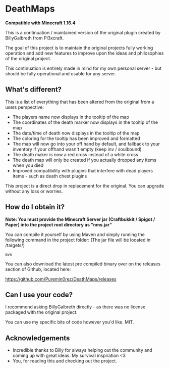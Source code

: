 # DeathMaps

**Compatible with Minecraft 1.16.4**

This is a continuation / maintained version of the original plugin created by BillyGalbreth from Pl3xcraft.

The goal of this project is to maintain the original projects fully working operation and add new features to improve upon the ideas
and philosophies of the original project.

This continuation is entirely made in mind for my own personal server - but should be fully operational and usable for any server.

## What's different?

This is a list of everything that has been altered from the original from a users perspective:
* The players name now displays in the tooltip of the map
* The coordinates of the death marker now displays in the tooltip of the map
* The date/time of death now displays in the tooltip of the map
* The coloring for the tooltip has been improved and formatted
* The map will now go into your off hand by default, and fallback to your inventory if your offhand wasn't empty (keep inv / soulbound)
* The death maker is now a red cross instead of a white cross
* The death map will only be created if you actually dropped any items when you died
* Improved compatibility with plugins that interfere with dead players items - such as death chest plugins

This project is a direct drop in replacement for the original. You can upgrade without any loss or worries.

## How do I obtain it?

__Note: You must provide the Minecraft Server jar (Craftbukkit / Spigot / Paper) into the project root directory as "nms.jar"__

You can compile it yourself by using Maven and simply running the following command in the project folder:
(The jar file will be located in /targets/)

```
mvn
```

You can also download the latest pre compiled binary over on the releases section of Github, located here:

https://github.com/Puremin0rez/DeathMaps/releases

## Can I use your code?

I recommend asking BillyGalbreth directly - as there was no license packaged with the original project.

You can use my specific bits of code however you'd like. MIT.

## Acknowledgements

* Incredible thanks to Billy for always helping out the community and coming up with great ideas. My survival inspiration <3
* You, for reading this and checking out the project.
